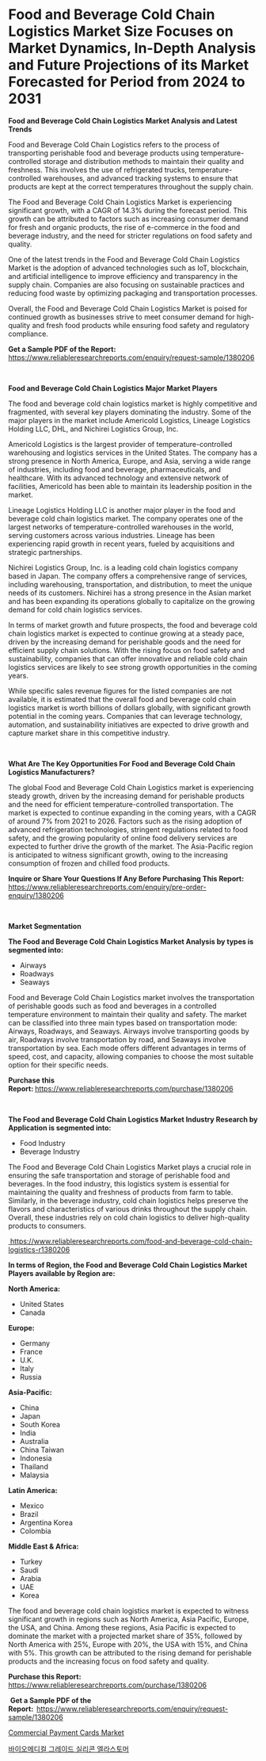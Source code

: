 <p><h1>Food and Beverage Cold Chain Logistics Market Size Focuses on Market Dynamics, In-Depth Analysis and Future Projections of its Market Forecasted for Period from 2024 to 2031</h1></p><p><strong>Food and Beverage Cold Chain Logistics Market Analysis and Latest Trends</strong></p>
<p><p>Food and Beverage Cold Chain Logistics refers to the process of transporting perishable food and beverage products using temperature-controlled storage and distribution methods to maintain their quality and freshness. This involves the use of refrigerated trucks, temperature-controlled warehouses, and advanced tracking systems to ensure that products are kept at the correct temperatures throughout the supply chain.</p><p>The Food and Beverage Cold Chain Logistics Market is experiencing significant growth, with a CAGR of 14.3% during the forecast period. This growth can be attributed to factors such as increasing consumer demand for fresh and organic products, the rise of e-commerce in the food and beverage industry, and the need for stricter regulations on food safety and quality.</p><p>One of the latest trends in the Food and Beverage Cold Chain Logistics Market is the adoption of advanced technologies such as IoT, blockchain, and artificial intelligence to improve efficiency and transparency in the supply chain. Companies are also focusing on sustainable practices and reducing food waste by optimizing packaging and transportation processes.</p><p>Overall, the Food and Beverage Cold Chain Logistics Market is poised for continued growth as businesses strive to meet consumer demand for high-quality and fresh food products while ensuring food safety and regulatory compliance.</p></p>
<p><strong>Get a Sample PDF of the Report:&nbsp;</strong> <a href="https://www.reliableresearchreports.com/enquiry/request-sample/1380206">https://www.reliableresearchreports.com/enquiry/request-sample/1380206</a></p>
<p>&nbsp;</p>
<p><strong>Food and Beverage Cold Chain Logistics Major Market Players</strong></p>
<p><p>The food and beverage cold chain logistics market is highly competitive and fragmented, with several key players dominating the industry. Some of the major players in the market include Americold Logistics, Lineage Logistics Holding LLC, DHL, and Nichirei Logistics Group, Inc.</p><p>Americold Logistics is the largest provider of temperature-controlled warehousing and logistics services in the United States. The company has a strong presence in North America, Europe, and Asia, serving a wide range of industries, including food and beverage, pharmaceuticals, and healthcare. With its advanced technology and extensive network of facilities, Americold has been able to maintain its leadership position in the market.</p><p>Lineage Logistics Holding LLC is another major player in the food and beverage cold chain logistics market. The company operates one of the largest networks of temperature-controlled warehouses in the world, serving customers across various industries. Lineage has been experiencing rapid growth in recent years, fueled by acquisitions and strategic partnerships.</p><p>Nichirei Logistics Group, Inc. is a leading cold chain logistics company based in Japan. The company offers a comprehensive range of services, including warehousing, transportation, and distribution, to meet the unique needs of its customers. Nichirei has a strong presence in the Asian market and has been expanding its operations globally to capitalize on the growing demand for cold chain logistics services.</p><p>In terms of market growth and future prospects, the food and beverage cold chain logistics market is expected to continue growing at a steady pace, driven by the increasing demand for perishable goods and the need for efficient supply chain solutions. With the rising focus on food safety and sustainability, companies that can offer innovative and reliable cold chain logistics services are likely to see strong growth opportunities in the coming years.</p><p>While specific sales revenue figures for the listed companies are not available, it is estimated that the overall food and beverage cold chain logistics market is worth billions of dollars globally, with significant growth potential in the coming years. Companies that can leverage technology, automation, and sustainability initiatives are expected to drive growth and capture market share in this competitive industry.</p></p>
<p>&nbsp;</p>
<p><strong>What Are The Key Opportunities For Food and Beverage Cold Chain Logistics Manufacturers?</strong></p>
<p><p>The global Food and Beverage Cold Chain Logistics market is experiencing steady growth, driven by the increasing demand for perishable products and the need for efficient temperature-controlled transportation. The market is expected to continue expanding in the coming years, with a CAGR of around 7% from 2021 to 2026. Factors such as the rising adoption of advanced refrigeration technologies, stringent regulations related to food safety, and the growing popularity of online food delivery services are expected to further drive the growth of the market. The Asia-Pacific region is anticipated to witness significant growth, owing to the increasing consumption of frozen and chilled food products.</p></p>
<p><strong>Inquire or Share Your Questions If Any Before Purchasing This Report:</strong> <a href="https://www.reliableresearchreports.com/enquiry/pre-order-enquiry/1380206">https://www.reliableresearchreports.com/enquiry/pre-order-enquiry/1380206</a></p>
<p>&nbsp;</p>
<p><strong>Market Segmentation</strong></p>
<p><strong>The Food and Beverage Cold Chain Logistics Market Analysis by types is segmented into:</strong></p>
<p><ul><li>Airways</li><li>Roadways</li><li>Seaways</li></ul></p>
<p><p>Food and Beverage Cold Chain Logistics market involves the transportation of perishable goods such as food and beverages in a controlled temperature environment to maintain their quality and safety. The market can be classified into three main types based on transportation mode: Airways, Roadways, and Seaways. Airways involve transporting goods by air, Roadways involve transportation by road, and Seaways involve transportation by sea. Each mode offers different advantages in terms of speed, cost, and capacity, allowing companies to choose the most suitable option for their specific needs.</p></p>
<p><strong>Purchase this Report:&nbsp;</strong><a href="https://www.reliableresearchreports.com/purchase/1380206">https://www.reliableresearchreports.com/purchase/1380206</a></p>
<p>&nbsp;</p>
<p><strong>The Food and Beverage Cold Chain Logistics Market Industry Research by Application is segmented into:</strong></p>
<p><ul><li>Food Industry</li><li>Beverage Industry</li></ul></p>
<p><p>The Food and Beverage Cold Chain Logistics Market plays a crucial role in ensuring the safe transportation and storage of perishable food and beverages. In the food industry, this logistics system is essential for maintaining the quality and freshness of products from farm to table. Similarly, in the beverage industry, cold chain logistics helps preserve the flavors and characteristics of various drinks throughout the supply chain. Overall, these industries rely on cold chain logistics to deliver high-quality products to consumers.</p></p>
<p><a href="https://www.reliableresearchreports.com/food-and-beverage-cold-chain-logistics-r1380206">&nbsp;https://www.reliableresearchreports.com/food-and-beverage-cold-chain-logistics-r1380206</a></p>
<p><strong>In terms of Region, the Food and Beverage Cold Chain Logistics Market Players available by Region are:</strong></p>
<p>
    <p> <strong> North America: </strong>
        <ul>
            <li>United States</li>
            <li>Canada</li>
        </ul>
        </p> 
    <p> <strong> Europe: </strong>
        <ul>
            <li>Germany</li>
            <li>France</li>
            <li>U.K.</li>
            <li>Italy</li>
            <li>Russia</li>
        </ul>
        </p> 
    <p> <strong> Asia-Pacific: </strong>
        <ul>
            <li>China</li>
            <li>Japan</li>
            <li>South Korea</li>
            <li>India</li>
            <li>Australia</li>
            <li>China Taiwan</li>
            <li>Indonesia</li>
            <li>Thailand</li>
            <li>Malaysia</li>
        </ul>
        </p> 
    <p> <strong> Latin America: </strong>
        <ul>
            <li>Mexico</li>
            <li>Brazil</li>
            <li>Argentina Korea</li>
            <li>Colombia</li>
        </ul>
        </p> 
    <p> <strong> Middle East & Africa: </strong>
        <ul>
            <li>Turkey</li>
            <li>Saudi</li>
            <li>Arabia</li>
            <li>UAE</li>
            <li>Korea</li>
        </ul>
    </p>
    </p>
<p><p>The food and beverage cold chain logistics market is expected to witness significant growth in regions such as North America, Asia Pacific, Europe, the USA, and China. Among these regions, Asia Pacific is expected to dominate the market with a projected market share of 35%, followed by North America with 25%, Europe with 20%, the USA with 15%, and China with 5%. This growth can be attributed to the rising demand for perishable products and the increasing focus on food safety and quality.</p></p>
<p><strong>Purchase this Report: </strong><a href="https://www.reliableresearchreports.com/purchase/1380206">https://www.reliableresearchreports.com/purchase/1380206</a></p>
<p>&nbsp;<strong>Get a Sample PDF of the Report:&nbsp;&nbsp;</strong><a href="https://www.reliableresearchreports.com/enquiry/request-sample/1380206">https://www.reliableresearchreports.com/enquiry/request-sample/1380206</a></p>
<p><strong></strong></p>
<p><p><a href="https://github.com/jackPeters644/Market-Research-Report-List-1/blob/main/commercial-payment-cards-market.md">Commercial Payment Cards Market</a></p><p><a href="https://github.com/vseigx30c9a1j/Market-Research-Report-List-4/blob/main/214656585369.md">바이오메디컬 그레이드 실리콘 엘라스토머</a></p></p>